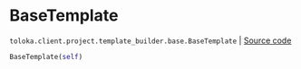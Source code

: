 # BaseTemplate
`toloka.client.project.template_builder.base.BaseTemplate` | [Source code](https://github.com/Toloka/toloka-kit/blob/v0.1.25/src/client/project/template_builder/base.py#L117)

```python
BaseTemplate(self)
```

